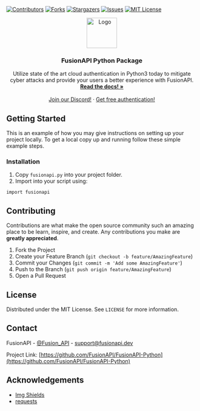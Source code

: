 [![Contributors][contributors-shield]][contributors-url]
[![Forks][forks-shield]][forks-url]
[![Stargazers][stars-shield]][stars-url]
[![Issues][issues-shield]][issues-url]
[![MIT License][license-shield]][license-url]

<p align="center">
  <a href="https://fusionapi.dev/">
    <img src="https://i.imgur.com/oeEET0y.png" alt="Logo" width="80" height="80">
  </a>

  <h3 align="center">FusionAPI Python Package</h3>

  <p align="center">
    Utilize state of the art cloud authentication in Python3 today to mitigate cyber attacks and provide your users a better experience with FusionAPI.
    <br />
    <a href="https://docs.fusionapi.dev/"><strong>Read the docs! »</strong></a>
    <br />
    <br />
    <a href="https://discord.gg/API">Join our Discord!</a>
    ·
    <a href="https://fusionapi.dev/">Get free authentication!</a>
  </p>
</p>

## Getting Started

This is an example of how you may give instructions on setting up your project locally.
To get a local copy up and running follow these simple example steps.

### Installation

1. Copy `fusionapi.py` into your project folder.
2. Import into your script using:
```
import fusionapi
```


## Contributing

Contributions are what make the open source community such an amazing place to be learn, inspire, and create. Any contributions you make are **greatly appreciated**.

1. Fork the Project
2. Create your Feature Branch (`git checkout -b feature/AmazingFeature`)
3. Commit your Changes (`git commit -m 'Add some AmazingFeature'`)
4. Push to the Branch (`git push origin feature/AmazingFeature`)
5. Open a Pull Request



<!-- LICENSE -->
## License

Distributed under the MIT License. See `LICENSE` for more information.



<!-- CONTACT -->
## Contact
FusionAPI - [@Fusion_API](https://twitter.com/Fusion_API) - support@fusionapi.dev

Project Link: [https://github.com/FusionAPI/FusionAPI-Python](https://github.com/FusionAPI/FusionAPI-Python)



<!-- ACKNOWLEDGEMENTS -->
## Acknowledgements
* [Img Shields](https://shields.io)
* [requests](https://github.com/psf/requests)





<!-- MARKDOWN LINKS & IMAGES -->
<!-- https://www.markdownguide.org/basic-syntax/#reference-style-links -->
[contributors-shield]: https://img.shields.io/github/contributors/FusionAPI/FusionAPI-Python.svg?style=for-the-badge
[contributors-url]: https://github.com/FusionAPI/FusionAPI-Python/graphs/contributors
[forks-shield]: https://img.shields.io/github/forks/FusionAPI/FusionAPI-Python.svg?style=for-the-badge
[forks-url]: https://github.com/FusionAPI/FusionAPI-Python/network/members
[stars-shield]: https://img.shields.io/github/stars/FusionAPI/FusionAPI-Python.svg?style=for-the-badge
[stars-url]: https://github.com/FusionAPI/FusionAPI-Python/stargazers
[issues-shield]: https://img.shields.io/github/issues/FusionAPI/FusionAPI-Python.svg?style=for-the-badge
[issues-url]: https://github.com/FusionAPI/FusionAPI-Python/issues
[license-shield]: https://img.shields.io/github/license/FusionAPI/FusionAPI-Python.svg?style=for-the-badge
[license-url]: https://github.com/FusionAPI/FusionAPI-Python/blob/main/LICENSE
[product-screenshot]: https://fusionapi.dev/static/images/features/img-4.png
